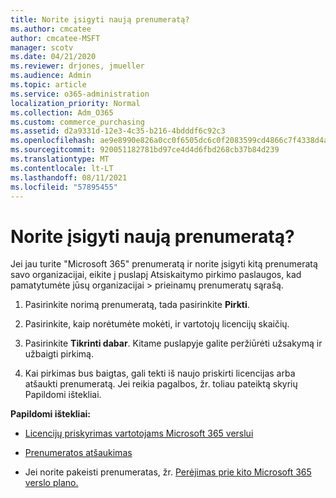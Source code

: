 ```yaml
---
title: Norite įsigyti naują prenumeratą?
ms.author: cmcatee
author: cmcatee-MSFT
manager: scotv
ms.date: 04/21/2020
ms.reviewer: drjones, jmueller
ms.audience: Admin
ms.topic: article
ms.service: o365-administration
localization_priority: Normal
ms.collection: Adm_O365
ms.custom: commerce_purchasing
ms.assetid: d2a9331d-12e3-4c35-b216-4bdddf6c92c3
ms.openlocfilehash: ae9e8990e826a0cc0f6505dc6c0f2083599cd4866c7f4338d4a1c67568083616
ms.sourcegitcommit: 920051182781bd97ce4d4d6fbd268cb37b84d239
ms.translationtype: MT
ms.contentlocale: lt-LT
ms.lasthandoff: 08/11/2021
ms.locfileid: "57895455"
---
```

# <a name="looking-to-buy-a-new-subscription"></a>Norite įsigyti naują prenumeratą?

Jei jau turite "Microsoft 365" prenumeratą ir norite įsigyti kitą prenumeratą savo  organizacijai, eikite į puslapį Atsiskaitymo pirkimo paslaugos, kad pamatytumėte jūsų organizacijai \> [](https://go.microsoft.com/fwlink/p/?linkid=868433) prieinamų prenumeratų sąrašą.
 
1. Pasirinkite norimą prenumeratą, tada pasirinkite **Pirkti**.

2. Pasirinkite, kaip norėtumėte mokėti, ir vartotojų licencijų skaičių.

3. Pasirinkite **Tikrinti dabar**. Kitame puslapyje galite peržiūrėti užsakymą ir užbaigti pirkimą.

4. Kai pirkimas bus baigtas, gali tekti iš naujo priskirti licencijas arba atšaukti prenumeratą. Jei reikia pagalbos, žr. toliau pateiktą skyrių Papildomi ištekliai.

 **Papildomi ištekliai:**
  
- [Licencijų priskyrimas vartotojams Microsoft 365 verslui](https://docs.microsoft.com/microsoft-365/admin/add-users/add-users)
    
- [Prenumeratos atšaukimas](https://docs.microsoft.com/microsoft-365/commerce/subscriptions/cancel-your-subscription)
    
- Jei norite pakeisti prenumeratas, žr. [Perėjimas prie kito Microsoft 365 verslo plano.](https://docs.microsoft.com/microsoft-365/commerce/subscriptions/switch-to-a-different-plan)